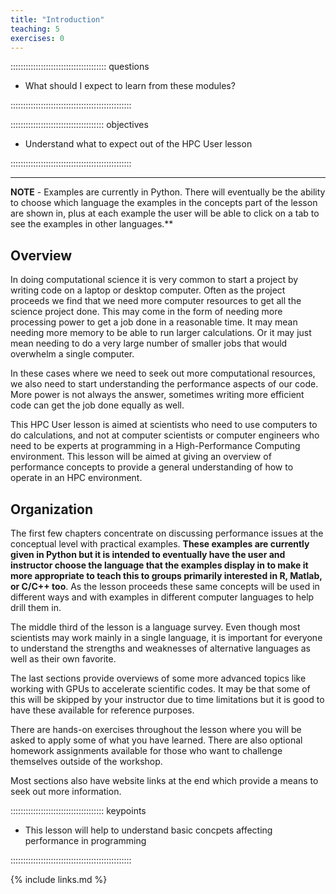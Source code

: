 ```yaml
---
title: "Introduction"
teaching: 5
exercises: 0
---
```


:::::::::::::::::::::::::::::::::::::: questions

- What should I expect to learn from these modules?

::::::::::::::::::::::::::::::::::::::::::::::::


::::::::::::::::::::::::::::::::::::: objectives

- Understand what to expect out of the HPC User lesson

::::::::::::::::::::::::::::::::::::::::::::::::



---

**NOTE** - Examples are currently in Python.
There will eventually be the ability to choose which language the examples in
the concepts part of the lesson are shown in, 
plus at each example the user will be able to
click on a tab to see the examples in other languages.**

## Overview

In doing computational science it is very common to start a project by
writing code on a laptop or desktop computer.
Often as the project proceeds we find that we need more computer resources
to get all the science project done.
This may come in the form of needing more processing power to get a job
done in a reasonable time.
It may mean needing more memory to be able to run larger calculations.
Or it may just mean needing to do a very large number of smaller jobs
that would overwhelm a single computer.

In these cases where we need to seek out more computational resources,
we also need to start understanding the performance aspects of our code.
More power is not always the answer, sometimes writing more efficient
code can get the job done equally as well.

This HPC User lesson is aimed at scientists who need to use computers
to do calculations, and not at computer scientists or computer engineers
who need to be experts at programming in a High-Performance Computing
environment.
This lesson will be aimed at giving an overview of performance concepts
to provide a general understanding of how to operate in an HPC environment.

## Organization

The first few chapters concentrate on discussing performance issues
at the conceptual level with practical examples.
**These examples are currently given in Python but it is intended to
eventually have the user and instructor choose the language that the examples display
in to make it more appropriate to teach this to groups primarily 
interested in R, Matlab, or C/C++ too**.
As the lesson proceeds these same concepts will be used in different
ways and with examples in different computer languages to help drill them in.

The middle third of the lesson is a language survey.
Even though most scientists may work mainly in a single language,
it is important for everyone to understand the strengths and
weaknesses of alternative languages as well as their own favorite.

The last sections provide overviews of some more advanced topics
like working with GPUs to accelerate scientific codes.
It may be that some of this will be skipped by your instructor
due to time limitations but it is good to have these available
for reference purposes.

There are hands-on exercises throughout the lesson where you will
be asked to apply some of what you have learned.
There are also optional homework assignments available for those
who want to challenge themselves outside of the workshop.

Most sections also have website links at the end which provide
a means to seek out more information.

::::::::::::::::::::::::::::::::::::: keypoints

- This lesson will help to understand basic concpets affecting performance in programming

::::::::::::::::::::::::::::::::::::::::::::::::


{% include links.md %}

